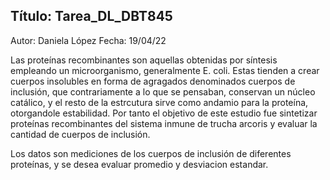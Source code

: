 ## Título: Tarea_DL_DBT845
Autor: Daniela López
Fecha: 19/04/22

Las proteínas recombinantes son aquellas obtenidas por síntesis empleando un microorganismo, generalmente E. coli. Estas tienden a crear cuerpos insolubles en forma de agragados denominados cuerpos de inclusión, que contrariamente a lo que se pensaban, conservan un núcleo catálico, y el resto de la estrcutura sirve como andamio para la proteína, otorgandole estabilidad. Por tanto el objetivo de este estudio fue sintetizar proteínas recombinantes del sistema inmune de trucha arcoris y evaluar la cantidad de cuerpos de inclusión.

Los datos son mediciones de los cuerpos de inclusión de diferentes proteínas, y se desea evaluar promedio y desviacion estandar. 

